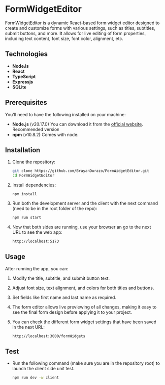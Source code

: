 # FormWidgetEditor

FormWidgetEditor is a dynamic React-based form widget editor designed to create and customize forms with various settings, such as titles, subtitles, submit buttons, and more. It allows for live editing of form properties, including text content, font size, font color, alignment, etc.

## Technologies

- **NodeJs**
- **React**
- **TypeScript**
- **Expressjs**
- **SQLite**

## Prerequisites

You’ll need to have the following installed on your machine:

- **Node.js** (v20.17.0) You can download it from the [official website](https://nodejs.org/en/download/package-manager). Recommended version
- **npm** (v10.8.2) Comes with node.

## Installation

1. Clone the repository:

   ```bash
   git clone https://github.com/BrayanDurazo/FormWidgetEditor.git
   cd FormWidgetEditor
   ```

2. Install dependencies:

   ```
   npm install
   ```

3. Run both the development server and the client with the next command (need to be in the root folder of the repo):

   ```bash
   npm run start
   ```

4. Now that both sides are running, use your browser an go to the next URL to see the web app:
   ```bash
   http://localhost:5173
   ```

## Usage

After running the app, you can:

1. Modify the title, subtitle, and submit button text.
2. Adjust font size, text alignment, and colors for both titles and buttons.
3. Set fields like first name and last name as required.
4. The form editor allows live previewing of all changes, making it easy to see the final form design before applying it to your project.
5. You can check the different form widget settings that have been saved in the next URL:

   ```bash
   http://localhost:3000/formWidgets
   ```

## Test

- Run the following command (make sure you are in the repository root) to launch the client side unit test.

  ```bash
  npm run dev -w client
  ```
